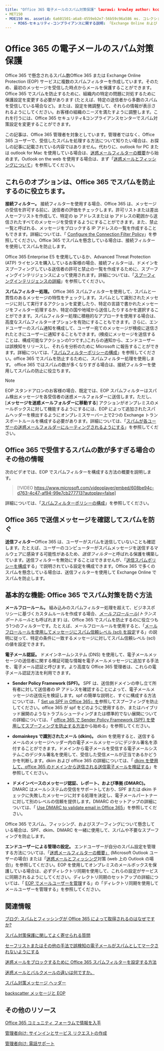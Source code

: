 ```yaml
---
title: "Office 365 電子メールのスパム対策保護" laurawi: krowley author: kccross manager: ms. 日: 6/29/2018 ミリ秒: 管理者: 送受信: O365-seccomp: 通常の検索。 appverid は次のとおりです。
- MET150
- MOE150 ms. assetid: 6a601501-a6a8-4559eb2e7-56b59c96a586 ms. コレクション:
    - M365-セキュリティ-コンプライアンスに関する説明: 「Exchange Online および Office 365 でスパムを防止するために役立つスパム対策の設定とフィルターについて説明します。Office 365 で迷惑メールを過剰に取得するスパムフィルターとスパム対策ポリシー設定をカスタマイズできます。
---
```


# <a name="office-365-email-anti-spam-protection"></a>Office 365 の電子メールのスパム対策保護

Office 365 で懸念されるスパム数Office 365 または Exchange Online Protection (EOP) サービスに複数のスパムフィルターを作成しています。そのため、最初のメッセージを受信した時点からメールを保護することができます。Office 365 でスパムを防止するために、組織内の特定の問題に対処するために保護設定を変更する必要があります (たとえば、特定の送信者から多数のスパムを受信している場合など)。または、設定を微調整して、それらの情報が表示されるようにしてください。お客様の組織のニーズを満たすように調整します。これを行うには、Office 365 セキュリティ&amp;コンプライアンスセンターでスパム対策設定を変更することができます。
  
この記事は、Office 365 管理者を対象としています。管理者ではなく、Office 365 ユーザーで、受信したスパムを処理する方法について知りたい場合は、お探しの記事に記載されている内容ではありません。代わりに、outlook for PC または outlook for Mac を使用している場合は、[迷惑メールフィルターの概要](https://support.office.com/article/5ae3ea8e-cf41-4fa0-b02a-3b96e21de089)から始めます。Outlook on the web を使用する場合は、まず「[迷惑メールとフィッシングについて](https://support.office.com/article/86c1d76f-4d5a-4967-9647-35665dc17c31)」を参照してください。
  
## <a name="these-options-help-you-prevent-spam-in-office-365"></a>これらのオプションは、Office 365 でスパムを防止するのに役立ちます。

 **接続フィルター。** 接続フィルターを使用する場合、Office 365 は、メッセージの受信を許可する前に、送信者の評価をチェックします。許可リストまたは差出人セーフリストを作成して、特定の ip アドレスまたは ip アドレスの範囲から送信されたすべてのメッセージを受信するようにすることができます。また、禁止一覧と呼ばれる、メッセージをブロックする IP アドレスの一覧を作成することもできます。詳細については、「 [Configure the Connection Filter Policy](https://technet.microsoft.com/library/jj200718%28v=exchg.150%29.aspx)」を参照してください。Office 365 でスパムを懸念している場合は、接続フィルターを使用してスパムを防止します。
  
Office 365 Enterprise E5 を使用しているか、Advanced Threat Protection (ATP) ライセンスを購入しているお客様の場合、接続フィルターは、ドメインをスプーフィングしている送信者の許可と禁止の一覧を作成するために、スプーフィングインテリジェンスによって使用されます。詳細については、「[スプーフィングインテリジェンスの詳細](https://go.microsoft.com/fwlink/?LinkID=735009)」を参照してください。
  
 **スパムフィルター処理。** Office 365 スパムフィルターを使用して、スパムと一貫性のあるメッセージの特性をチェックします。スパムとして識別されたメッセージに対して実行するアクションを変更したり、特定の言語で書かれたメッセージをフィルター処理するか、特定の国や地域から送信したりするかを選択することができます。スパムフィルター処理に積極的なアプローチを使用する場合は、高度なスパムフィルターオプションを有効にすることもできます。さらに、エンドユーザーのスパム通知を構成して、ユーザー宛てのメッセージが検疫に送信されたときにユーザーに通知することもできます。(検疫にメッセージを送信することは、構成可能なアクションの1つです。)これらの通知から、エンドユーザーは誤検知をリリースし、それらを分析のために Microsoft に報告することができます。詳細については、「[スパムフィルターポリシーの構成](https://go.microsoft.com/fwlink/p/?LinkId=617147)」を参照してください。office 365 でスパムを防止するために、スパムフィルター処理を使用します。 office 365 ではスパムの数が多くなりすぎる場合は、接続フィルターを使用してスパムの防止に役立ちます。
  
> [!NOTE]
> EOP スタンドアロンのお客様の場合、既定では、EOP スパムフィルターはスパム検出メッセージを各受信者の迷惑メールフォルダーに送信します。ただし、[**メッセージを迷惑メールフォルダーに移動する**] アクションがオンプレミスのメールボックスに対して機能するようにするには、EOP によって追加されたスパムヘッダーを検出するようにオンプレミスサーバー上で2つの Exchange トランスポートルールを構成する必要があります。詳細については、「[スパムが各ユーザーの迷惑メールフォルダーにルーティングされるようにする](https://technet.microsoft.com/library/jj837173%28v=exchg.150%29.aspx)」を参照してください。 
  
## <a name="extra-information-if-you-receive-too-much-spam-in-office-365"></a>Office 365 で受信するスパムの数が多すぎる場合のその他の情報

次のビデオでは、EOP でスパムフィルターを構成する方法の概要を説明します。
  
> [!VIDEO https://www.microsoft.com/videoplayer/embed/608be94c-d763-4c47-af94-99e7cb277713?autoplay=false]
  
詳細については、「[スパムフィルターポリシーの構成](https://go.microsoft.com/fwlink/p/?LinkId=617147)」を参照してください。
  
## <a name="check-your-outgoing-messages-to-prevent-spam-in-office-365"></a>Office 365 で送信メッセージを確認してスパムを防ぐ

 **送信フィルター**Office 365 は、ユーザーがスパムを送信していないことも確認します。たとえば、ユーザーのコンピューターがスパムメッセージを送信するマルウェアに感染する可能性があるため、*送信フィルター*と呼ばれる保護を構築しています。送信フィルターを無効にすることはできませんが、「[送信スパムポリシーを構成](https://technet.microsoft.com/library/jj200737%28v=exchg.150%29.aspx)する」で説明されている設定を構成できます。Office 365 で多くのスパムを懸念している場合は、送信フィルターを使用して Exchange Online でスパムを防止します。
  
## <a name="beyond-the-basics-more-ways-to-prevent-spam-in-office-365"></a>基本的な機能: Office 365 でスパム対策を防ぐ方法

 **メールフロールール。** 組み込みのスパムフィルター処理を超えて、ビジネスポリシーに基づくカスタムルールを作成する場合、*[メールフロールール](https://technet.microsoft.com/library/jj919238%28v=exchg.150%29.aspx)*(*トランスポートルール*とも呼ばれます) は、Office 365 でスパムを防止するのに役立つもう1つのフィルターです。たとえば、メールフロールールを使用すると、「[メールフロールールを使用してメッセージにスパム信頼レベル (scl) を設定](https://technet.microsoft.com/library/dn798345%28v=exchg.150%29.aspx)する」の説明に従って、特定の条件に一致するメッセージに対してスパム信頼レベル (scl) の値を設定できます。
  
 **電子メール認証。** ドメインネームシステム (DNS) を使用して、電子メールメッセージの送信者に関する検証可能な情報を電子メールメッセージに追加する手法を、電子メール認証と呼びます。より高度な Office 365 管理者は、これらの電子メール認証方法を利用できます。
  
- **Sender Policy Framework (SPF)。** SPF は、送信側ドメインの申し立て所有者に対して送信者の IP アドレスを確認することによって、電子メールメッセージの送信元を検証します。spf の簡単な説明と、すぐに構成する方法については、「 [Set up SPF in Office 365」を](https://technet.microsoft.com/library/dn789058%28v=exchg.150%29.aspx)参照してスプーフィングを防止してください。office 365 が spf をどのように使用するか、またはハイブリッド展開のようなトラブルシューティングまたは標準的でない展開についての詳細については、「 [office 365 で Sender Policy Framework (SPF) を使用してスプーフィングを防止する方法](https://technet.microsoft.com/library/mt712724%28v=exchg.150%29.aspx)から始める」を参照してください。

- **domainkeys で識別されたメール (dkim)。** dkim を使用すると、送信するメールのメッセージヘッダー内の電子メールメッセージにデジタル署名を添付することができます。ドメインから電子メールを受信する電子メールシステムこのデジタル署名を使用して、受信した受信メールが正当であるかどうかを判断します。dkim および office 365 の詳細については、「 [dkim を使用して、office 365 のドメインから送信される送信電子メールを検証する](https://technet.microsoft.com/library/mt695945%28v=exchg.150%29.aspx)」を参照してください。

- **ドメインベースのメッセージ認証、レポート、および準拠 (DMARC)。** DMARC はメールシステムの受信をサポートしており、SPF または dkim チェックに失敗したメッセージに対する処理を決定し、電子メールパートナーに対して別のレベルの信頼を提供します。DMARC のセットアップの詳細については、「 [Use DMARC to validate email in Office 365](https://technet.microsoft.com/library/mt734386%28v=exchg.150%29.aspx)」を参照してください。

Office 365 でスパム、フィッシング、およびスプーフィングについて懸念している場合は、SPF、dkim、DMARC を一緒に使用して、スパムや不要なスプーフィングを防止します。
  
 **エンドユーザーによる管理の設定。** エンドユーザーが自分のスパム設定を管理する方法については、「[迷惑メールフィルターの概要」](https://go.microsoft.com/fwlink/?LinkId=270065) (Microsoft Outlook ユーザーの場合) または「[迷惑メールとフィッシング](https://go.microsoft.com/fwlink/?LinkId=270068)対策 (web 上の Outlook の場合)」を参照してください。EOP を使用してオンプレミスのメールボックスを保護している場合は、必ずディレクトリ同期を使用して、これらの設定がサービスに同期されるようにしてください。ディレクトリ同期のセットアップの詳細については、「 [EOP でメールユーザーを管理](https://technet.microsoft.com/library/dn636911%28v=exchg.150%29.aspx)する」の「ディレクトリ同期を使用してメールユーザーを管理する」を参照してください。
  
## <a name="for-more-information"></a>関連情報

[ブログ: スパムとフィッシングが Office 365 によって取得されるのはなぜですか?](https://go.microsoft.com/fwlink/?LinkId=528179 )
  
[スパム対策保護に関してよく寄せられる質問](https://technet.microsoft.com/library/jj937231%28v=exchg.150%29.aspx)
  
[セーフリストまたはその他の手法で誤検知の電子メールがスパムとしてマークされないようにする](prevent-email-from-being-marked-as-spam-0.md)
  
[迷惑メールをブロックするために Office 365 スパムフィルターを設定する方法](block-email-spam-to-prevent-false-negatives.md)
  
[迷惑メールとバルクメールの違いは何ですか。](https://technet.microsoft.com/library/dn720441%28v=exchg.150%29.aspx)
  
[スパム対策メッセージ ヘッダー](https://technet.microsoft.com/library/dn205071%28v=exchg.150%29.aspx)
  
[backscatter メッセージと EOP](https://technet.microsoft.com/library/dn499795%28v=exchg.150%29.aspx)

## <a name="more-resources"></a>その他のリソース

[Office 365 コミュニティ フォーラムで情報を入手](https://go.microsoft.com/fwlink/p/?LinkId=518605)
  
[管理者向け: サインインとサービス リクエストの作成](https://go.microsoft.com/fwlink/p/?LinkId=519124)
  
[管理者向け: 電話サポート](https://go.microsoft.com/fwlink/p/?LinkID=518322)
